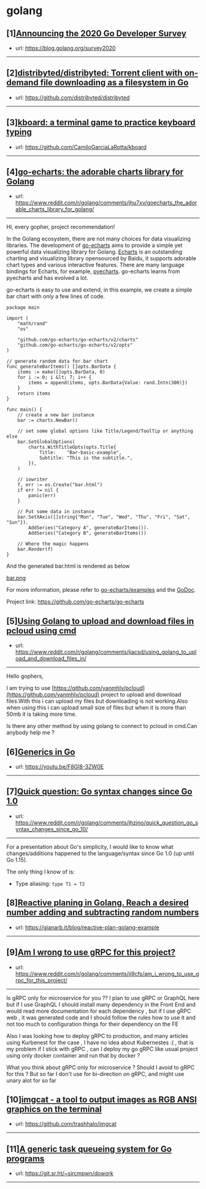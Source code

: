 # golang
## [1][Announcing the 2020 Go Developer Survey](https://www.reddit.com/r/golang/comments/jeuosg/announcing_the_2020_go_developer_survey/)
- url: https://blog.golang.org/survey2020
---

## [2][distribyted/distribyted: Torrent client with on-demand file downloading as a filesystem in Go](https://www.reddit.com/r/golang/comments/ji9zcb/distribyteddistribyted_torrent_client_with/)
- url: https://github.com/distribyted/distribyted
---

## [3][kboard: a terminal game to practice keyboard typing](https://www.reddit.com/r/golang/comments/jid5l4/kboard_a_terminal_game_to_practice_keyboard_typing/)
- url: https://github.com/CamiloGarciaLaRotta/kboard
---

## [4][go-echarts: the adorable charts library for Golang](https://www.reddit.com/r/golang/comments/jhu7xv/goecharts_the_adorable_charts_library_for_golang/)
- url: https://www.reddit.com/r/golang/comments/jhu7xv/goecharts_the_adorable_charts_library_for_golang/
---
Hi, every gopher, project recommendation!

In the Golang ecosystem, there are not many choices for data visualizing libraries. The development of [go-echarts](https://github.com/go-echarts/go-echarts) aims to provide a simple yet powerful data visualizing library for Golang. [Echarts](https://echarts.apache.org/) is an outstanding charting and visualizing library opensourced by Baidu, it supports adorable chart types and various interactive features. There are many language bindings for Echarts, for example, [pyecharts](https://github.com/pyecharts/pyecharts). go-echarts learns from pyecharts and has evolved a lot.


go-echarts is easy to use and extend,  in this example, we create a simple bar chart with only a few lines of code.


```golang
package main

import (
	"math/rand"
	"os"

	"github.com/go-echarts/go-echarts/v2/charts"
	"github.com/go-echarts/go-echarts/v2/opts"
)

// generate random data for bar chart
func generateBarItems() []opts.BarData {
	items := make([]opts.BarData, 0)
	for i := 0; i &lt; 7; i++ {
		items = append(items, opts.BarData{Value: rand.Intn(300)})
	}
	return items
}

func main() {
	// create a new bar instance
	bar := charts.NewBar()

	// set some global options like Title/Legend/ToolTip or anything else
	bar.SetGlobalOptions(
		charts.WithTitleOpts(opts.Title{
			Title:    "Bar-basic-example",
			Subtitle: "This is the subtitle.",
		}),
	)

	// iowriter
	f, err := os.Create("bar.html")
	if err != nil {
		panic(err)
	}

	// Put some data in instance
	bar.SetXAxis([]string{"Mon", "Tue", "Wed", "Thu", "Fri", "Sat", "Sun"}).
		AddSeries("Category A", generateBarItems()).
		AddSeries("Category B", generateBarItems())

	// Where the magic happens
	bar.Render(f)
}
```

And the generated bar.html is rendered as below

[bar.png](https://user-images.githubusercontent.com/19553554/97107442-85f91880-1702-11eb-8b73-d0d8daedf549.png)

For more information, please refer to [go-echarts/examples](https://github.com/go-echarts/examples) and the [GoDoc](https://pkg.go.dev/github.com/go-echarts/go-echarts/v2).

Project link: https://github.com/go-echarts/go-echarts
## [5][Using Golang to upload and download files in pcloud using cmd](https://www.reddit.com/r/golang/comments/jiacsd/using_golang_to_upload_and_download_files_in/)
- url: https://www.reddit.com/r/golang/comments/jiacsd/using_golang_to_upload_and_download_files_in/
---
Hello gophers,

I am trying to use [https://github.com/yanmhlv/pcloud](https://github.com/yanmhlv/pcloud) project to upload and download files.With this i can upload my files but downloading is not working.Also when using this i can upload small size of files but when it is more than 50mb it is taking more time.

Is there any other method by using golang to connect to pcloud in cmd.Can anybody help me ?
## [6][Generics in Go](https://www.reddit.com/r/golang/comments/jiehkx/generics_in_go/)
- url: https://youtu.be/F8Gl8-3ZW0E
---

## [7][Quick question: Go syntax changes since Go 1.0](https://www.reddit.com/r/golang/comments/jhzjno/quick_question_go_syntax_changes_since_go_10/)
- url: https://www.reddit.com/r/golang/comments/jhzjno/quick_question_go_syntax_changes_since_go_10/
---
For a presentation about Go's simplicity, I would like to know what changes/additions happened to the language/syntax since Go 1.0 (up until Go 1.15).

The only thing I know of is:  
* Type aliasing: `type T1 = T2`
## [8][Reactive planing in Golang. Reach a desired number adding and subtracting random numbers](https://www.reddit.com/r/golang/comments/jicwdt/reactive_planing_in_golang_reach_a_desired_number/)
- url: https://gianarb.it/blog/reactive-plan-golang-example
---

## [9][Am I wrong to use gRPC for this project?](https://www.reddit.com/r/golang/comments/ji9cfs/am_i_wrong_to_use_grpc_for_this_project/)
- url: https://www.reddit.com/r/golang/comments/ji9cfs/am_i_wrong_to_use_grpc_for_this_project/
---
Is gRPC only for microservice for you ?? I plan to use gRPC or GraphQL here but if I use GraphQL I should install many dependency in the Front End and would read more documentation for each dependency , but if I use gRPC web , it was generated code and I should follow the rules how to use it and not too much to configuration things for their dependency on the FE 

Also I was looking how to deploy gRPC to production, and many articles using Kurbenest for the case , I have no idea about Kubernestes :( , that is my problem if I stick with gRPC , can I deploy my go gRPC like usual project using only docker container and run that by docker ?

What you think about gRPC only for microservice ? Should I avoid to gRPC for this ? 
But so far I don't use for bi-direction on gRPC, and might use unary alot for so far
## [10][imgcat - a tool to output images as RGB ANSI graphics on the terminal](https://www.reddit.com/r/golang/comments/jhms24/imgcat_a_tool_to_output_images_as_rgb_ansi/)
- url: https://github.com/trashhalo/imgcat
---

## [11][A generic task queueing system for Go programs](https://www.reddit.com/r/golang/comments/jhvggg/a_generic_task_queueing_system_for_go_programs/)
- url: https://git.sr.ht/~sircmpwn/dowork
---

